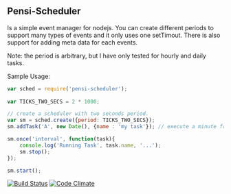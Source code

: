 
## Pensi-Scheduler ##

Is a simple event manager for nodejs.  You can create different periods to support many types of events and it only uses one setTimout.  There is also support for adding meta data for each events.

Note: the period is arbitrary, but I have only tested for hourly and daily tasks.

Sample Usage: 
```javascript
var sched = require('pensi-scheduler');
	
var TICKS_TWO_SECS = 2 * 1000;

// create a scheduler with two seconds period.
var sm = sched.create({period: TICKS_TWO_SECS});	
sm.addTask('A', new Date(), {name : 'my task'}); // execute a minute from now.

sm.once('interval', function(task){
    console.log('Running Task', task.name, '...');
	sm.stop();
});

sm.start();
```

[![Build Status](https://secure.travis-ci.org/oocoder/pensi-scheduler.png?branch=master)](http://travis-ci.org/oocoder/pensi-scheduler)
[![Code Climate](https://codeclimate.com/github/oocoder/pensi-scheduler.png)](https://codeclimate.com/github/oocoder/pensi-scheduler)
